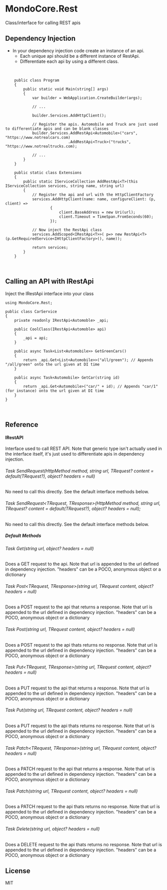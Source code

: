 # MondoCore.Rest
  Class/interface for calling REST apis
<br>

## Dependency Injection

 - In your dependency injection code create an instance of an api. 
     - Each unique api should be a different instance of RestApi. 
     - Differentiate each api by using a different class.
     
  <br/>


 
        public class Program
        {
            public static void Main(string[] args)
            {
                var builder = WebApplication.CreateBuilder(args);

                // ...

                builder.Services.AddHttpClient();

                // Register the apis. Automobile and Truck are just used to differentiate apis and can be blank classes
                builder.Services.AddRestApi<Automobile>("cars", "https://www.notrealcars.com)
                                .AddRestApi<Truck>("trucks", "https://www.notrealtrucks.com);

                // ...
            }
        }

        public static class Extensions
        {
            public static IServiceCollection AddRestApi<T>(this IServiceCollection services, string name, string url)
            {
                // Register the api and url with the HttpClientFactory
                services.AddHttpClient(name: name, configureClient: (p, client) =>
                        {
                            client.BaseAddress = new Uri(url);
                            client.Timeout = TimeSpan.FromSeconds(60);
                        });

                // Now inject the RestApi class
                services.AddScoped<IRestApi<T>>( p=> new RestApi<T>(p.GetRequiredService<IHttpClientFactory>(), name));

                return services;
            }
        }

<br>

## Calling an API with IRestApi

Inject the IRestApi interface into your class
 
    using MondoCore.Rest;

    public class CarService
    {
        private readonly IRestApi<Automoble> _api;

        public CoolClass(IRestApi<Automoble> api)
        {
            _api = api;
        }

        public async Task<List<Automobile>> GetGreenCars()
        {
            return _api.Get<List<Automobile>>("all/green"); // Appends "/all/green" onto the url given at DI time
        }

        public async Task<Automobile> GetCar(string id)
        {
            return _api.Get<Automobile>("car/" + id); // Appends "car/1" (for instance) onto the url given at DI time
        }
    }


<br>

## Reference

#### IRestAPI<T>
Interface used to call REST API. Note that generic type isn't actually used in the interface itself, it's just used to differentiate apis in dependency injection.

###### Task SendRequest<TRequest>(HttpMethod method, string url, TRequest? content = default(TRequest?), object? headers = null)
No need to call this directly. See the default interface methods below.

###### Task<TResponse> SendRequest<TRequest, TResponse>(HttpMethod method, string url, TRequest? content = default(TRequest?), object? headers = null);
No need to call this directly. See the default interface methods below.

##### Default Methods

###### Task<T> Get<T>(string url, object? headers = null)
Does a GET request to the api. Note that url is appended to the url defined in dependency injection. "headers" can be a POCO, anonymous object or a dictionary

###### Task<TResponse> Post<TRequest, TResponse>(string url, TRequest content, object? headers = null)
Does a POST request to the api that returns a response. Note that url is appended to the url defined in dependency injection. "headers" can be a POCO, anonymous object or a dictionary

###### Task Post<TRequest>(string url, TRequest content, object? headers = null)
Does a POST request to the api thats returns no response. Note that url is appended to the url defined in dependency injection. "headers" can be a POCO, anonymous object or a dictionary

###### Task<TResponse> Put<TRequest, TResponse>(string url, TRequest content, object? headers = null)
Does a PUT request to the api that returns a response. Note that url is appended to the url defined in dependency injection. "headers" can be a POCO, anonymous object or a dictionary

###### Task Put<TRequest>(string url, TRequest content, object? headers = null)
Does a PUT request to the api thats returns no response. Note that url is appended to the url defined in dependency injection. "headers" can be a POCO, anonymous object or a dictionary

###### Task<TResponse> Patch<TRequest, TResponse>(string url, TRequest content, object? headers = null)
Does a PATCH request to the api that returns a response. Note that url is appended to the url defined in dependency injection. "headers" can be a POCO, anonymous object or a dictionary

###### Task Patch<TRequest>(string url, TRequest content, object? headers = null)
Does a PATCH request to the api thats returns no response. Note that url is appended to the url defined in dependency injection. "headers" can be a POCO, anonymous object or a dictionary

###### Task Delete<TRequest>(string url, object? headers = null)
Does a DELETE request to the api thats returns no response. Note that url is appended to the url defined in dependency injection. "headers" can be a POCO, anonymous object or a dictionary

License
----

MIT
